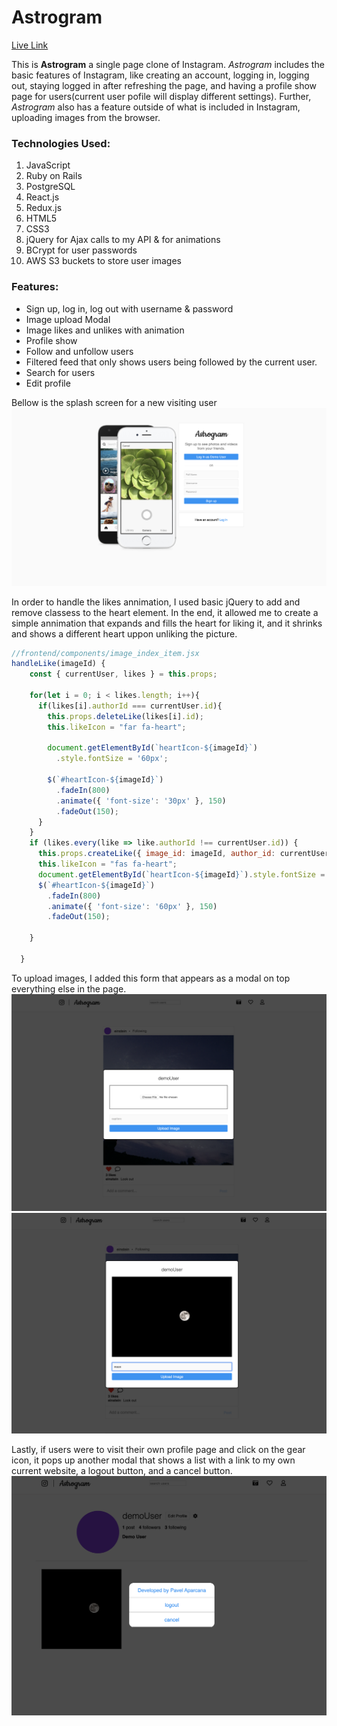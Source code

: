 # Astrogram

[Live Link](https://astrogram-prod.herokuapp.com/)

This is **Astrogram** a single page clone of Instagram. *Astrogram* includes the basic features of Instagram, like creating an account, logging in, logging out, staying logged in after refreshing the page, and having a profile show page for users(current user pofile will display different settings). Further, *Astrogram* also has a feature outside of what is included in Instagram, uploading images from the browser.


### Technologies Used:
1. JavaScript
2. Ruby on Rails
3. PostgreSQL
4. React.js
5. Redux.js
6. HTML5
7. CSS3
8. jQuery for Ajax calls to my API & for animations
9. BCrypt for user passwords
10. AWS S3 buckets to store user images
### Features:
* Sign up, log in, log out with username & password
* Image upload Modal
* Image likes and unlikes with animation
* Profile show
* Follow and unfollow users
* Filtered feed that only shows users being followed by the current user.
* Search for users
* Edit profile


Bellow is the splash screen for a new visiting user
![Greetings](https://github.com/aparcanapavel/astrogram/blob/master/z-astrogram-welcome-signup.png?raw=true)

In order to handle the likes annimation, I used basic jQuery to add and remove classess to the heart element. In the end, it allowed me to create a simple annimation that expands and fills the heart for   liking it, and it shrinks and shows a different heart uppon unliking the picture.

```js
//frontend/components/image_index_item.jsx
handleLike(imageId) {
    const { currentUser, likes } = this.props;

    for(let i = 0; i < likes.length; i++){
      if(likes[i].authorId === currentUser.id){
        this.props.deleteLike(likes[i].id);
        this.likeIcon = "far fa-heart";
        
        document.getElementById(`heartIcon-${imageId}`)
          .style.fontSize = '60px';

        $(`#heartIcon-${imageId}`)
          .fadeIn(800)
          .animate({ 'font-size': '30px' }, 150)
          .fadeOut(150);
      }
    }
    if (likes.every(like => like.authorId !== currentUser.id)) {
      this.props.createLike({ image_id: imageId, author_id: currentUser.id });
      this.likeIcon = "fas fa-heart";
      document.getElementById(`heartIcon-${imageId}`).style.fontSize = '40px';
      $(`#heartIcon-${imageId}`)
        .fadeIn(800)
        .animate({ 'font-size': '60px' }, 150)
        .fadeOut(150);

    }
    
  }
  ```

To upload images, I added this form that appears as a modal on top everything else in the page.
![upload image form](https://github.com/aparcanapavel/astrogram/blob/master/z-image-upload-form.png?raw=true)
![image-preview](https://github.com/aparcanapavel/astrogram/blob/master/z-moon-preview.png?raw=true)

Lastly, if users were to visit their own profile page and click on the gear icon, it pops up another modal that shows a list with a link to my own current website, a logout button, and a cancel button.
![profile-logout](https://github.com/aparcanapavel/astrogram/blob/master/z-profile-settings.png?raw=true)


